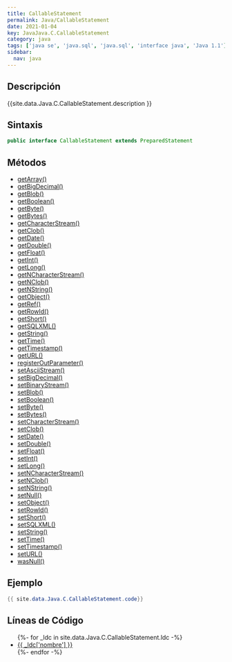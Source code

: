 ```yaml
---
title: CallableStatement
permalink: Java/CallableStatement
date: 2021-01-04
key: JavaJava.C.CallableStatement
category: java
tags: ['java se', 'java.sql', 'java.sql', 'interface java', 'Java 1.1']
sidebar: 
  nav: java
---
```


## Descripción
{{site.data.Java.C.CallableStatement.description }}

## Sintaxis
~~~java
public interface CallableStatement extends PreparedStatement
~~~

## Métodos
* [getArray()](/Java/CallableStatement/getArray)
* [getBigDecimal()](/Java/CallableStatement/getBigDecimal)
* [getBlob()](/Java/CallableStatement/getBlob)
* [getBoolean()](/Java/CallableStatement/getBoolean)
* [getByte()](/Java/CallableStatement/getByte)
* [getBytes()](/Java/CallableStatement/getBytes)
* [getCharacterStream()](/Java/CallableStatement/getCharacterStream)
* [getClob()](/Java/CallableStatement/getClob)
* [getDate()](/Java/CallableStatement/getDate)
* [getDouble()](/Java/CallableStatement/getDouble)
* [getFloat()](/Java/CallableStatement/getFloat)
* [getInt()](/Java/CallableStatement/getInt)
* [getLong()](/Java/CallableStatement/getLong)
* [getNCharacterStream()](/Java/CallableStatement/getNCharacterStream)
* [getNClob()](/Java/CallableStatement/getNClob)
* [getNString()](/Java/CallableStatement/getNString)
* [getObject()](/Java/CallableStatement/getObject)
* [getRef()](/Java/CallableStatement/getRef)
* [getRowId()](/Java/CallableStatement/getRowId)
* [getShort()](/Java/CallableStatement/getShort)
* [getSQLXML()](/Java/CallableStatement/getSQLXML)
* [getString()](/Java/CallableStatement/getString)
* [getTime()](/Java/CallableStatement/getTime)
* [getTimestamp()](/Java/CallableStatement/getTimestamp)
* [getURL()](/Java/CallableStatement/getURL)
* [registerOutParameter()](/Java/CallableStatement/registerOutParameter)
* [setAsciiStream()](/Java/CallableStatement/setAsciiStream)
* [setBigDecimal()](/Java/CallableStatement/setBigDecimal)
* [setBinaryStream()](/Java/CallableStatement/setBinaryStream)
* [setBlob()](/Java/CallableStatement/setBlob)
* [setBoolean()](/Java/CallableStatement/setBoolean)
* [setByte()](/Java/CallableStatement/setByte)
* [setBytes()](/Java/CallableStatement/setBytes)
* [setCharacterStream()](/Java/CallableStatement/setCharacterStream)
* [setClob()](/Java/CallableStatement/setClob)
* [setDate()](/Java/CallableStatement/setDate)
* [setDouble()](/Java/CallableStatement/setDouble)
* [setFloat()](/Java/CallableStatement/setFloat)
* [setInt()](/Java/CallableStatement/setInt)
* [setLong()](/Java/CallableStatement/setLong)
* [setNCharacterStream()](/Java/CallableStatement/setNCharacterStream)
* [setNClob()](/Java/CallableStatement/setNClob)
* [setNString()](/Java/CallableStatement/setNString)
* [setNull()](/Java/CallableStatement/setNull)
* [setObject()](/Java/CallableStatement/setObject)
* [setRowId()](/Java/CallableStatement/setRowId)
* [setShort()](/Java/CallableStatement/setShort)
* [setSQLXML()](/Java/CallableStatement/setSQLXML)
* [setString()](/Java/CallableStatement/setString)
* [setTime()](/Java/CallableStatement/setTime)
* [setTimestamp()](/Java/CallableStatement/setTimestamp)
* [setURL()](/Java/CallableStatement/setURL)
* [wasNull()](/Java/CallableStatement/wasNull)

## Ejemplo
~~~java
{{ site.data.Java.C.CallableStatement.code}}
~~~

## Líneas de Código
<ul>
{%- for _ldc in site.data.Java.C.CallableStatement.ldc -%}
   <li>
       <a href="{{_ldc['url'] }}">{{ _ldc['nombre'] }}</a>
   </li>
{%- endfor -%}
</ul>
